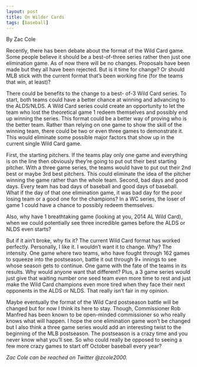 ```yaml
---
layout: post
title: On Wilder Cards
tags: [baseball]
---
```

By Zac Cole

Recently, there has been debate about the format
of the Wild Card game. Some people believe it should 
be a best-of-three series rather then just one 
elimination game.  As of now there will be no 
changes. Proposals have been made but they all have 
been rejected. But is it time for change? Or should 
MLB stick with the current format that’s been working 
fine (for the teams that win, at least)? 

There could be benefits to the change to a best-
of-3 Wild Card series.  To start, both teams could 
have a better chance at winning and advancing to the 
ALDS/NLDS. A Wild Card series could create an 
opportunity to let the team who lost the theoretical 
game 1 redeem themselves and possibly end up winning 
the series. This format could be a better way of 
proving who is the better team. Rather than relying 
on one game to show the skill of the winning team, 
there could be two or even three games to demonstrate 
it. This would eliminate some possible major factors 
that show up in the current single Wild Card game. 

First, the starting pitchers. If the teams play 
only one game and everything is on the line then 
obviously they’re going to put out their best 
starting pitcher. With a three game series, the teams 
would have to put out their 2nd best or maybe 3rd best 
pitchers. This could eliminate the idea of the 
pitcher winning the game rather than the whole team. 
Second, bad days and good days. Every team has bad 
days of baseball and good days of baseball. What if 
the day of that one elimination game, it was bad day 
for the poor losing team or a good one for the 
champions? In a WC series, the loser of game 1 could 
have a chance to possibly redeem themselves.

Also, why have 1 breathtaking game (looking at 
you, 2014 AL Wild Card), when we could potentially 
see three incredible games before the ALDS or NLDS 
even starts? 

But if it ain’t broke, why fix it? The current 
Wild Card format has worked perfectly. Personally, I 
like it. I wouldn’t want it to change. Why? The 
intensity. One game where two teams, who have fought 
through 162 games to squeeze into the postseason, 
battle it out through 9+ innings to see whose season 
gets to continue. One game with the fate of the teams 
in its results. Why would anyone want that different? 
Plus, a 3 game series would just give that waiting 
number one seed team even more time to rest and just 
make the Wild Card champions even more tired when 
they face their next opponents in the ALDS or NLDS. 
That really isn’t fair in my opinion. 

Maybe eventually the format of the Wild Card 
postseason battle will be changed but for now I think 
its here to stay. Though, Commissioner Rob Manfred 
has been known to be open-minded commissioner so who 
really knows what will happen. I hope the one 
elimination game won’t be changed but I also think a 
three game series would add an interesting twist to 
the beginning of the MLB postseason. The postseason 
is a crazy time and you never know what you’ll see. 
So who could really be opposed to seeing a few more 
crazy games to start off October baseball every year?

<i>Zac Cole can be reached on Twitter @zcole2000.</i>
